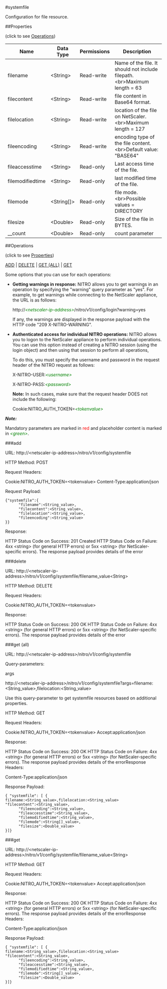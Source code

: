#systemfile

Configuration for file resource.


##Properties 
<span>(click to see [Operations](#operations))</span>


<table><thead><tr><th>Name</th><th> Data Type</th><th> Permissions</th><th>Description</th></tr></thead><tbody><tr><td>filename</td><td>&lt;String></td><td>Read-write</td><td>Name of the file. It should not include filepath.&lt;br>Maximum length = 63</td><tr><tr><td>filecontent</td><td>&lt;String></td><td>Read-write</td><td>file content in Base64 format.</td><tr><tr><td>filelocation</td><td>&lt;String></td><td>Read-write</td><td>location of the file on NetScaler.&lt;br>Maximum length = 127</td><tr><tr><td>fileencoding</td><td>&lt;String></td><td>Read-write</td><td>encoding type of the file content.&lt;br>Default value: "BASE64"</td><tr><tr><td>fileaccesstime</td><td>&lt;String></td><td>Read-only</td><td>Last access time of the file.</td><tr><tr><td>filemodifiedtime</td><td>&lt;String></td><td>Read-only</td><td>last modified time of the file.</td><tr><tr><td>filemode</td><td>&lt;String[]></td><td>Read-only</td><td>file mode.&lt;br>Possible values = DIRECTORY</td><tr><tr><td>filesize</td><td>&lt;Double></td><td>Read-only</td><td>Size of the file in BYTES.</td><tr><tr><td>__count</td><td>&lt;Double></td><td>Read-only</td><td>count parameter</td><tr></tbody></table>
##Operations 
<span>(click to see [Properties](#properties))</span>


[ADD](#add) | [DELETE](#delete) | [GET (ALL)](#get-(all)) | [GET](#get)


Some options that you can use for each operations:
<ul><li><p><b>Getting warnings in response:</b> NITRO allows you to get warnings in an operation by specifying the "warning" query parameter as "yes". For example, to get warnings while connecting to the NetScaler appliance, the URL is as follows:</p><p>http://<span style="color:green;font-style:italic;">&lt;netscaler-ip-address&gt;</span>/nitro/v1/config/login?warning=yes</p><p>If any, the warnings are displayed in the response payload with the HTTP code "209 X-NITRO-WARNING".</p></li><li><p><b>Authenticated access for individual NITRO operations:</b> NITRO allows you to logon to the NetScaler appliance to perform individual operations. You can use this option instead of creating a NITRO session (using the login object) and then using that session to perform all operations,</p><p>To do this, you must specify the username and password in the request header of the NITRO request as follows:</p><p>X-NITRO-USER:<span style="color:green;font-style:italic;">&lt;username&gt;</span></p><p>X-NITRO-PASS:<span style="color:green;font-style:italic;">&lt;password&gt;</span></p><p><b>Note:</b> In such cases, make sure that the request header DOES not include the following:</p><p>Cookie:NITRO_AUTH_TOKEN=<span style="color:green;font-style:italic;">&lt;tokenvalue&gt;</span></p></li></ul>



***Note:*** 
Mandatory parameters are marked in <span style="color:#FF0000;">red</span> and placeholder content is marked in <span style="color:green;font-style:italic">&lt;green&gt;</span>.

###add



URL: http://&lt;netscaler-ip-address&gt;/nitro/v1/config/systemfile
HTTP Method: POST
Request Headers:

Cookie:NITRO_AUTH_TOKEN=&lt;tokenvalue&gt;Content-Type:application/json

Request Payload: ```{"systemfile":{      "filename":<String_value>,      "filecontent":<String_value>,      "filelocation":<String_value>,      "fileencoding":<String_value>}}```
Response:
HTTP Status Code on Success: 201 CreatedHTTP Status Code on Failure: 4xx &lt;string&gt; (for general HTTP errors) or 5xx &lt;string&gt; (for NetScaler-specific errors). The response payload provides details of the error


###delete



URL: http://&lt;netscaler-ip-address&gt;/nitro/v1/config/systemfile/filename_value&lt;String&gt;
HTTP Method: DELETE
Request Headers:

Cookie:NITRO_AUTH_TOKEN=&lt;tokenvalue&gt;

Response:
HTTP Status Code on Success: 200 OKHTTP Status Code on Failure: 4xx &lt;string&gt; (for general HTTP errors) or 5xx &lt;string&gt; (for NetScaler-specific errors). The response payload provides details of the error


###get (all)



URL: http://&lt;netscaler-ip-address&gt;/nitro/v1/config/systemfile
Query-parameters:
args
http://&lt;netscaler-ip-address&gt;/nitro/v1/config/systemfile?args=filename:&lt;String_value&gt;,filelocation:&lt;String_value&gt;
Use this query-parameter to get systemfile resources based on additional properties.



HTTP Method: GET
Request Headers:

Cookie:NITRO_AUTH_TOKEN=&lt;tokenvalue&gt;Accept:application/json

Response:
HTTP Status Code on Success: 200 OKHTTP Status Code on Failure: 4xx &lt;string&gt; (for general HTTP errors) or 5xx &lt;string&gt; (for NetScaler-specific errors). The response payload provides details of the errorResponse Headers:

Content-Type:application/json

Response Payload: ```{ "systemfile": [ {filename:<String_value>,filelocation:<String_value>      "filecontent":<String_value>,      "fileencoding":<String_value>,      "fileaccesstime":<String_value>,      "filemodifiedtime":<String_value>,      "filemode":<String[]_value>,      "filesize":<Double_value>}]}```



###get



URL: http://&lt;netscaler-ip-address&gt;/nitro/v1/config/systemfile/filename_value&lt;String&gt;
HTTP Method: GET
Request Headers:

Cookie:NITRO_AUTH_TOKEN=&lt;tokenvalue&gt;Accept:application/json

Response:
HTTP Status Code on Success: 200 OKHTTP Status Code on Failure: 4xx &lt;string&gt; (for general HTTP errors) or 5xx &lt;string&gt; (for NetScaler-specific errors). The response payload provides details of the errorResponse Headers:

Content-Type:application/json

Response Payload: ```{ "systemfile": [ {filename:<String_value>,filelocation:<String_value>      "filecontent":<String_value>,      "fileencoding":<String_value>,      "fileaccesstime":<String_value>,      "filemodifiedtime":<String_value>,      "filemode":<String[]_value>,      "filesize":<Double_value>}]}```



